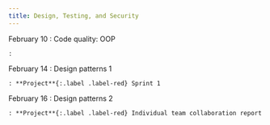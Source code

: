 ```yaml
---
title: Design, Testing, and Security
---
```


February 10
: Code quality: OOP

    :

February 14
: Design patterns 1

    : **Project**{:.label .label-red} Sprint 1

February 16
: Design patterns 2

    : **Project**{:.label .label-red} Individual team collaboration report
